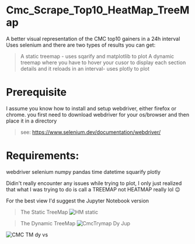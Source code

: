 # Cmc_Scrape_Top10_HeatMap_TreeMap
A better visual representation of the CMC top10 gainers in a 24h interval
Uses selenium and there are two types of results you can get:
>A static treemap - uses sqarify and matplotlib to plot
>A dynamic treemap where you have to hover your cusor to display each section details and it reloads in an interval- uses plotly to plot


# Prerequisite
I assume you know how to install and setup webdriver, either firefox or chrome. you first need to download webdriver for your os/browser and then place it in a directory
> see: https://www.selenium.dev/documentation/webdriver/

# Requirements:
webdriver selenium numpy pandas time datetime squarify plotly

Didin't really encounter any issues while trying to plot, I only just realized that what I was trying to do is call a TREEMAP not HEATMAP really lol 😉

For the best view I'd suggest the Jupyter Notebook version

> The Static TreeMap
![HM static](https://github.com/AyFait/Cmc_Scrape_Top10_HeatMap_TreeMap/assets/50885913/848f5ba6-4313-41dc-8098-47065584f559)

> The Dynamic TreeMap
![CmcTrymap Dy Jup](https://github.com/AyFait/Cmc_Scrape_Top10_HeatMap_TreeMap/assets/50885913/bcbdeac0-d2f9-430b-8486-b35e9721c433)

![CMC TM dy vs](https://github.com/AyFait/Cmc_Scrape_Top10_HeatMap_TreeMap/assets/50885913/e7f0be39-8883-45cd-b4a6-8b98b8f1c415)
